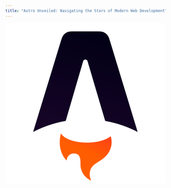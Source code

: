 ```yaml
---
title: "Astro Unveiled: Navigating the Stars of Modern Web Development"
---
```


![](../../assets/astro-logo.svg)
